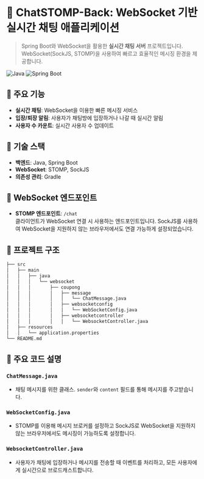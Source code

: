 
# 🎉 ChatSTOMP-Back: WebSocket 기반 실시간 채팅 애플리케이션

> Spring Boot와 WebSocket을 활용한 **실시간 채팅 서버** 프로젝트입니다. WebSocket(SockJS, STOMP)을 사용하여 빠르고 효율적인 메시징 환경을 제공합니다.

![Java](https://img.shields.io/badge/Java-ED8B00?style=for-the-badge&logo=java&logoColor=white)
![Spring Boot](https://img.shields.io/badge/Spring_Boot-6DB33F?style=for-the-badge&logo=spring-boot&logoColor=white)

## 📌 주요 기능

- **실시간 채팅**: WebSocket을 이용한 빠른 메시징 서비스
- **입장/퇴장 알림**: 사용자가 채팅방에 입장하거나 나갈 때 실시간 알림
- **사용자 수 카운트**: 실시간 사용자 수 업데이트

## 🚀 기술 스택

- **백엔드**: Java, Spring Boot
- **WebSocket**: STOMP, SockJS
- **의존성 관리**: Gradle

## 📡 WebSocket 엔드포인트

- **STOMP 엔드포인트**: `/chat`  
  클라이언트가 WebSocket 연결 시 사용하는 엔드포인트입니다. SockJS를 사용하여 WebSocket을 지원하지 않는 브라우저에서도 연결 가능하게 설정되었습니다.

## 📂 프로젝트 구조

```bash
├── src
│   ├── main
│   │   ├── java
│   │   │   └── websocket
│   │   │       ├── coupong
│   │   │       │   ├── message
│   │   │       │   │   └── ChatMessage.java
│   │   │       │   ├── websocketconfig
│   │   │       │   │   └── WebSocketConfig.java
│   │   │       │   ├── websocketcontroller
│   │   │       │   │   └── WebsocketController.java
│   ├── resources
│   │   └── application.properties
└── README.md
```

## 📖 주요 코드 설명

### `ChatMessage.java`

- 채팅 메시지를 위한 클래스. `sender`와 `content` 필드를 통해 메시지를 주고받습니다.

### `WebSocketConfig.java`

- STOMP를 이용해 메시지 브로커를 설정하고 SockJS로 WebSocket을 지원하지 않는 브라우저에서도 메시징이 가능하도록 설정합니다.

### `WebsocketController.java`

- 사용자가 채팅에 입장하거나 메시지를 전송할 때 이벤트를 처리하고, 모든 사용자에게 실시간으로 브로드캐스트합니다.

